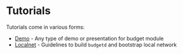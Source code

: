 # Tutorials 

Tutorials come in various forms:

* [Demo](./demo) - Any type of demo or presentation for budget module
* [Localnet](./localnet) - Guidelines to build `budgetd` and bootstrap local network
